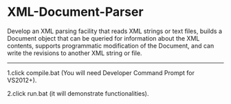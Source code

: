 # XML-Document-Parser
Develop an XML parsing facility that reads XML strings or text files, builds a Document object that can be queried for information about the XML contents, supports programmatic modification of the Document, and can write the revisions to another XML string or file.

*****
1.click compile.bat (You will need Developer Command Prompt for VS2012+).

2.click run.bat (it will demonstrate functionalities).
